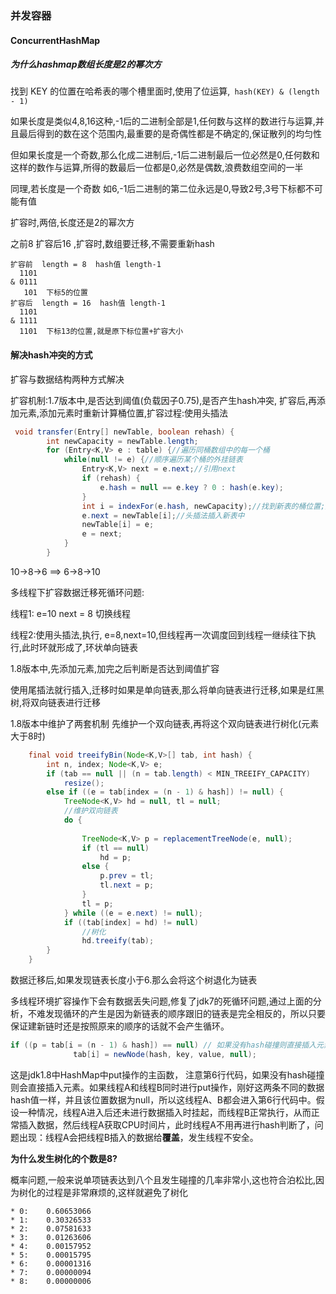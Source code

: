 ### 并发容器

#### ConcurrentHashMap

##### 为什么hashmap数组长度是2的幂次方

找到 KEY 的位置在哈希表的哪个槽里面时,使用了位运算,``` hash(KEY) & (length - 1)```

如果长度是类似4,8,16这种,-1后的二进制全部是1,任何数与这样的数进行与运算,并且最后得到的数在这个范围内,最重要的是奇偶性都是不确定的,保证散列的均匀性

但如果长度是一个奇数,那么化成二进制后,-1后二进制最后一位必然是0,任何数和这样的数作与运算,所得的数最后一位都是0,必然是偶数,浪费数组空间的一半

同理,若长度是一个奇数 如6,-1后二进制的第二位永远是0,导致2号,3号下标都不可能有值

扩容时,两倍,长度还是2的幂次方

之前8 扩容后16 ,扩容时,数组要迁移,不需要重新hash 

```
扩容前  length = 8  hash值 length-1
  1101
& 0111
   101  下标5的位置
扩容后  length = 16  hash值 length-1 
  1101
& 1111
  1101  下标13的位置,就是原下标位置+扩容大小
```



#### 解决hash冲突的方式

扩容与数据结构两种方式解决

扩容机制:1.7版本中,是否达到阈值(负载因子0.75),是否产生hash冲突, 扩容后,再添加元素,添加元素时重新计算桶位置,扩容过程:使用头插法

```java
 void transfer(Entry[] newTable, boolean rehash) {
        int newCapacity = newTable.length;
        for (Entry<K,V> e : table) {//遍历同桶数组中的每一个桶
            while(null != e) {//顺序遍历某个桶的外挂链表
                Entry<K,V> next = e.next;//引用next
                if (rehash) {
                    e.hash = null == e.key ? 0 : hash(e.key);
                }
                int i = indexFor(e.hash, newCapacity);//找到新表的桶位置;原桶数组中的某个桶上的同一链表中的Entry此刻可能被分散到不同的桶中去了，有效的缓解了哈希冲突。
                e.next = newTable[i];//头插法插入新表中
                newTable[i] = e;
                e = next;
            }
        }
```

10->8->6   ==>  6->8->10

多线程下扩容数据迁移死循环问题:

线程1: e=10 next = 8 切换线程

线程2:使用头插法,执行,  e=8,next=10,但线程再一次调度回到线程一继续往下执行,此时环就形成了,环状单向链表



1.8版本中,先添加元素,加完之后判断是否达到阈值扩容

使用尾插法就行插入,迁移时如果是单向链表,那么将单向链表进行迁移,如果是红黑树,将双向链表进行迁移

1.8版本中维护了两套机制 先维护一个双向链表,再将这个双向链表进行树化(元素大于8时)

```java
    final void treeifyBin(Node<K,V>[] tab, int hash) {
        int n, index; Node<K,V> e;
        if (tab == null || (n = tab.length) < MIN_TREEIFY_CAPACITY)
            resize();
        else if ((e = tab[index = (n - 1) & hash]) != null) {
            TreeNode<K,V> hd = null, tl = null;
            //维护双向链表
            do {
        
                TreeNode<K,V> p = replacementTreeNode(e, null);
                if (tl == null)
                    hd = p;
                else {
                    p.prev = tl;
                    tl.next = p;
                }
                tl = p;
            } while ((e = e.next) != null);
            if ((tab[index] = hd) != null)
                //树化
                hd.treeify(tab);
        }
    }
```

数据迁移后,如果发现链表长度小于6.那么会将这个树退化为链表

多线程环境扩容操作下会有数据丢失问题,修复了jdk7的死循环问题,通过上面的分析，不难发现循环的产生是因为新链表的顺序跟旧的链表是完全相反的，所以只要保证建新链时还是按照原来的顺序的话就不会产生循环。

```java
if ((p = tab[i = (n - 1) & hash]) == null) // 如果没有hash碰撞则直接插入元素
              tab[i] = newNode(hash, key, value, null);
```

这是jdk1.8中HashMap中put操作的主函数， 注意第6行代码，如果没有hash碰撞则会直接插入元素。如果线程A和线程B同时进行put操作，刚好这两条不同的数据hash值一样，并且该位置数据为null，所以这线程A、B都会进入第6行代码中。假设一种情况，线程A进入后还未进行数据插入时挂起，而线程B正常执行，从而正常插入数据，然后线程A获取CPU时间片，此时线程A不用再进行hash判断了，问题出现：线程A会把线程B插入的数据给**覆盖**，发生线程不安全。

**为什么发生树化的个数是8?**

概率问题,一般来说单项链表达到八个且发生碰撞的几率非常小,这也符合泊松比,因为树化的过程是非常麻烦的,这样就避免了树化

```
* 0:    0.60653066
* 1:    0.30326533
* 2:    0.07581633
* 3:    0.01263606
* 4:    0.00157952
* 5:    0.00015795
* 6:    0.00001316
* 7:    0.00000094
* 8:    0.00000006
```





